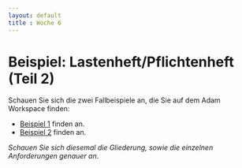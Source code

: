 ```yaml
---
layout: default
title : Woche 6
---
```

# Beispiel: Lastenheft/Pflichtenheft (Teil 2)

Schauen Sie sich die zwei Fallbeispiele an, die Sie auf dem Adam Workspace finden:

* [Beispiel 1](https://adam.unibas.ch/goto_adam_file_1684713_download.html) finden an. 
* [Beispiel 2](https://adam.unibas.ch/goto_adam_file_1629482_download.html) finden an. 

*Schauen Sie sich diesemal die Gliederung, sowie die einzelnen Anforderungen genauer an*.